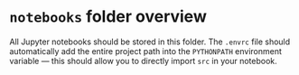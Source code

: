 # `notebooks` folder overview

All Jupyter notebooks should be stored in this folder. The `.envrc` file  should
automatically add the entire project path into the `PYTHONPATH` environment variable —
this should allow you to directly import `src` in your notebook.
